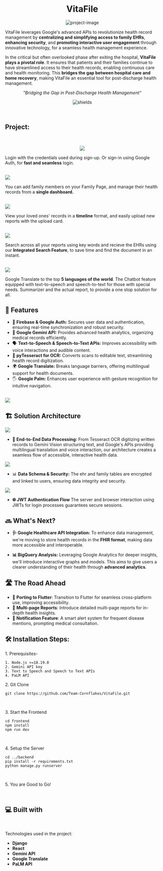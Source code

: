 <h1 align="center" id="title">VitaFile</h1>

<p align="center"><img src="https://socialify.git.ci/Team-Cornflakes/VitaFile/image?description=1&amp;font=KoHo&amp;language=1&amp;name=1&amp;owner=1&amp;pattern=Solid&amp;stargazers=1&amp;theme=Dark" alt="project-image"></p>

<p id="description">VitaFile leverages Google's advanced APIs to revolutionize health record management by <b>centralizing and simplifying access to family EHRs</b>, <b>enhancing security</b>, and <b>promoting interactive user engagement</b> through innovative technology, for a seamless health management experience.</p>
<p>In the critical but often overlooked phase after exiting the hospital, <b>VitaFile plays a pivotal role</b>. It ensures that patients and their families continue to have streamlined access to their health records, enabling continuous care and health monitoring. This <b>bridges the gap between hospital care and home recovery</b>, making VitaFile an essential tool for post-discharge health management.</p>
<p align="center"><i>"Bridging the Gap in Post-Discharge Health Management"</i></p>

<p align="center"><img src="https://img.shields.io/badge/Build-Vitafile-red?logo=npm" alt="shields"></p>
<br>
<h2>Project: </h2>
<br>
<p align="center">
  <img src="./frontend/src/assets/Login_page.png"><br>
  <p> Login with the credentials used during sign-up. Or sign-in using Google Auth, for <b>fast and seamless</b> login.</p><br>
  <img src="./frontend/src/assets/Family.png"><br>
  <p> You can add family members  on your Family Page, and manage their health records from a <b>single dashboard.</b></p><br>
  <img src="./frontend/src/assets/Timeline.png"><br>
  <p> View your loved ones' records in a <b>timeline</b> format, and easily upload new reports with the upload card.</p><br>
  <img src ="./frontend/src/assets/EHR_search.png"><br>
  <p> Search across all your reports using key words and recieve the EHRs using our <b>Integrated Search Feature</b>, to save time and find the document in an instant.</p><br>
  <img src="./frontend/src/assets/EHR_translate.png"><br>
  <p> Google Translate to the top <b>5 languages of the world</b>. The Chatbot feature equipped  with text-to-speech and speech-to-text for those with special needs. Summarizer and the actual report, to provide a one stop solution for all.<br>
</p>

<h2>🧐 Features</h2>

 * 🔐 **Firebase & Google Auth:** Secures user data and authentication, ensuring real-time synchronization and robust security.
*  🧠 **Google Gemini API:** Provides advanced health analytics, organizing medical records efficiently.
*  🗣️ **Text-to-Speech & Speech-to-Text APIs:** Improves accessibility with voice interactions and audible content.
* 📝 **pyTesseract for OCR:** Converts scans to editable text, streamlining health record digitization.
* 🌍 **Google Translate:** Breaks language barriers, offering multilingual support for health documents.
* 🖐️ **Google Palm:** Enhances user experience with gesture recognition for intuitive navigation.
<br>

<img src="./frontend/src/assets/googletech.png">

<h2> 🏗️ Solution Architecture </h2>

<img src="./frontend/src/assets/architecture.png"><br>

* 🔄 **End-to-End Data Processing:** From Tesseract OCR digitizing written records to Gemini Vision structuring text, and Google's APIs providing multilingual translation and voice interaction, our architecture creates a seamless flow of accessible, interactive health data.

<img src="./frontend/src/assets/db.png"><br>

* 📊 **Data Schema & Security:** The ehr and family tables are encrypted and linked to users, ensuring data integrity and security.

<img src="./frontend/src/assets/JWT.png"><br>

* **🌐 JWT Authentication Flow** The server and browser interaction using JWTs for login processes guarantees secure sessions.

<h2>🔜 What's Next?</h2>

*  **🩺 Google Healthcare API Integration:** To enhance data management, we're moving to store health records in the **FHIR format**, making data more accessible and interoperable.

-  **📊 BigQuery Analysis:** Leveraging Google Analytics for deeper insights, we'll introduce interactive graphs and models. This aims to give users a clearer understanding of their health through **advanced analytics**.


<h2> 🛣️ The Road Ahead </h2>

- 🚀 **Porting to Flutter**: Transition to Flutter for seamless cross-platform use, improving accessibility.
- 📄 **Multi-page Reports**: Introduce detailed multi-page reports for in-depth health insights.
- 🔔 **Notification Feature**: A smart alert system for frequent disease mentions, prompting medical consultation.

<h2>🛠️ Installation Steps:</h2>

<p> 1. Prerequisites- 

```
1. Node.js >=18.19.0
2. Gemini API key
3. Text to Speech and Speech to Text APIs
4. PaLM API

```
<p>2. Git Clone</p>

```
git clone https://github.com/Team-Cornflakes/VitaFile.git
```
<br>
<p> 3. Start the Frontend </p>

```
cd frontend
npm install
npm run dev
```
<br>

  <p> 4. Setup the Server </p>

```
cd ../backend
pip install -r requirements.txt
python manage.py runserver
```
<br>
  
<p> 5. You are Good to Go! </p>
<br>
<h2>💻 Built with</h2>
<br>

Technologies used in the project:

*   **Django**
*   **React**
*   **Gemini API**
*   **Google Translate**
*   **PaLM API**